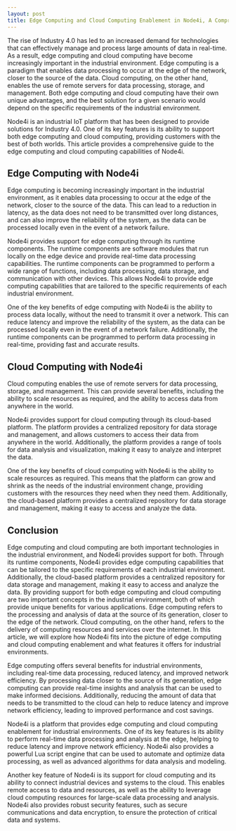 ```yaml
---
layout: post
title: Edge Computing and Cloud Computing Enablement in Node4i, A Comprehensive Guide for Industrial Environments
---
```


The rise of Industry 4.0 has led to an increased demand for technologies that can effectively manage and process large amounts of data in real-time. As a result, edge computing and cloud computing have become increasingly important in the industrial environment. Edge computing is a paradigm that enables data processing to occur at the edge of the network, closer to the source of the data. Cloud computing, on the other hand, enables the use of remote servers for data processing, storage, and management. Both edge computing and cloud computing have their own unique advantages, and the best solution for a given scenario would depend on the specific requirements of the industrial environment.

Node4i is an industrial IoT platform that has been designed to provide solutions for Industry 4.0. One of its key features is its ability to support both edge computing and cloud computing, providing customers with the best of both worlds. This article provides a comprehensive guide to the edge computing and cloud computing capabilities of Node4i.

## Edge Computing with Node4i

Edge computing is becoming increasingly important in the industrial environment, as it enables data processing to occur at the edge of the network, closer to the source of the data. This can lead to a reduction in latency, as the data does not need to be transmitted over long distances, and can also improve the reliability of the system, as the data can be processed locally even in the event of a network failure.

Node4i provides support for edge computing through its runtime components. The runtime components are software modules that run locally on the edge device and provide real-time data processing capabilities. The runtime components can be programmed to perform a wide range of functions, including data processing, data storage, and communication with other devices. This allows Node4i to provide edge computing capabilities that are tailored to the specific requirements of each industrial environment.

One of the key benefits of edge computing with Node4i is the ability to process data locally, without the need to transmit it over a network. This can reduce latency and improve the reliability of the system, as the data can be processed locally even in the event of a network failure. Additionally, the runtime components can be programmed to perform data processing in real-time, providing fast and accurate results.

## Cloud Computing with Node4i

Cloud computing enables the use of remote servers for data processing, storage, and management. This can provide several benefits, including the ability to scale resources as required, and the ability to access data from anywhere in the world.

Node4i provides support for cloud computing through its cloud-based platform. The platform provides a centralized repository for data storage and management, and allows customers to access their data from anywhere in the world. Additionally, the platform provides a range of tools for data analysis and visualization, making it easy to analyze and interpret the data.

One of the key benefits of cloud computing with Node4i is the ability to scale resources as required. This means that the platform can grow and shrink as the needs of the industrial environment change, providing customers with the resources they need when they need them. Additionally, the cloud-based platform provides a centralized repository for data storage and management, making it easy to access and analyze the data.

## Conclusion

Edge computing and cloud computing are both important technologies in the industrial environment, and Node4i provides support for both. Through its runtime components, Node4i provides edge computing capabilities that can be tailored to the specific requirements of each industrial environment. Additionally, the cloud-based platform provides a centralized repository for data storage and management, making it easy to access and analyze the data. By providing support for both edge computing and cloud computing are two important concepts in the industrial environment, both of which provide unique benefits for various applications. Edge computing refers to the processing and analysis of data at the source of its generation, closer to the edge of the network. Cloud computing, on the other hand, refers to the delivery of computing resources and services over the internet. In this article, we will explore how Node4i fits into the picture of edge computing and cloud computing enablement and what features it offers for industrial environments.

Edge computing offers several benefits for industrial environments, including real-time data processing, reduced latency, and improved network efficiency. By processing data closer to the source of its generation, edge computing can provide real-time insights and analysis that can be used to make informed decisions. Additionally, reducing the amount of data that needs to be transmitted to the cloud can help to reduce latency and improve network efficiency, leading to improved performance and cost savings.

Node4i is a platform that provides edge computing and cloud computing enablement for industrial environments. One of its key features is its ability to perform real-time data processing and analysis at the edge, helping to reduce latency and improve network efficiency. Node4i also provides a powerful Lua script engine that can be used to automate and optimize data processing, as well as advanced algorithms for data analysis and modeling.

Another key feature of Node4i is its support for cloud computing and its ability to connect industrial devices and systems to the cloud. This enables remote access to data and resources, as well as the ability to leverage cloud computing resources for large-scale data processing and analysis. Node4i also provides robust security features, such as secure communications and data encryption, to ensure the protection of critical data and systems.
